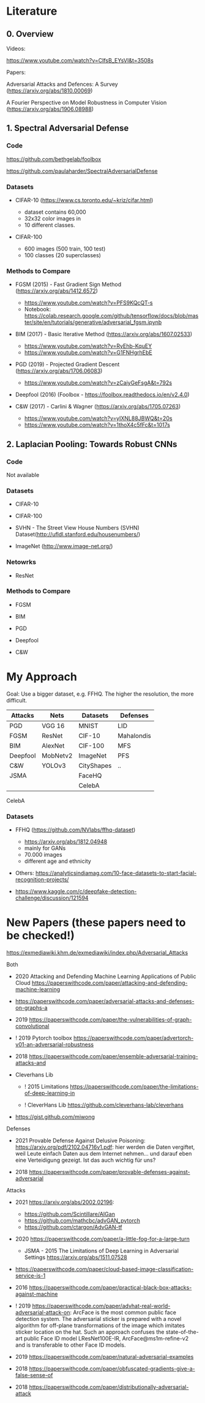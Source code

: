 # Literature



## 0. Overview

Videos:

https://www.youtube.com/watch?v=CIfsB_EYsVI&t=3508s 


Papers:

Adversarial Attacks and Defences: A Survey  (https://arxiv.org/abs/1810.00069)

A Fourier Perspective on Model Robustness in Computer Vision (https://arxiv.org/abs/1906.08988)


## 1. Spectral Adversarial Defense

### Code

https://github.com/bethgelab/foolbox

https://github.com/paulaharder/SpectralAdversarialDefense


### Datasets

 - CIFAR-10 (https://www.cs.toronto.edu/~kriz/cifar.html)
     - dataset contains 60,000 
     - 32x32 color images in 
     - 10 different classes.


 - CIFAR-100
     - 600 images (500 train, 100 test)
     - 100 classes (20 superclasses)


### Methods to Compare

 - FGSM (2015) - Fast Gradient Sign Method (https://arxiv.org/abs/1412.6572)
   - https://www.youtube.com/watch?v=PFS9KQcQT-s 
   - Notebook: https://colab.research.google.com/github/tensorflow/docs/blob/master/site/en/tutorials/generative/adversarial_fgsm.ipynb

 - BIM (2017) - Basic Iterative Method (https://arxiv.org/abs/1607.02533) 
   - https://www.youtube.com/watch?v=RyEhb-KquEY
   - https://www.youtube.com/watch?v=G1FNHgrhEbE
 
 - PGD (2019) - Projected Gradient Descent (https://arxiv.org/abs/1706.06083)
   - https://www.youtube.com/watch?v=zCaiyGeFsgA&t=792s
 
 - Deepfool (2016) (Foolbox - https://foolbox.readthedocs.io/en/v2.4.0)
 
 - C&W (2017) - Carlini & Wagner (https://arxiv.org/abs/1705.07263)
   - https://www.youtube.com/watch?v=yIXNL88JBWQ&t=20s
   - https://www.youtube.com/watch?v=1thoX4c5fFc&t=1017s 



## 2. Laplacian Pooling: Towards Robust CNNs

### Code

Not available

### Datasets

 - CIFAR-10

 - CIFAR-100

 - SVHN - The Street View House Numbers (SVHN) Dataset(http://ufldl.stanford.edu/housenumbers/)
 
 - ImageNet (http://www.image-net.org/)


### Netowrks
 
 - ResNet
 
 
### Methods to Compare

 - FGSM
 
 - BIM 
 
 - PGD
  
 - Deepfool
 
 - C&W 
 
 # My Approach
 
 Goal: Use a bigger dataset, e.g. FFHQ. The higher the resolution, the more difficult.


| Attacks | Nets   | Datasets    | Defenses  |
| ------  | ------  | ------     | ------    |
| PGD     | VGG 16  | MNIST      | LID       |
| FGSM    | ResNet  | CIF-10     | Mahalondis |
| BIM     | AlexNet | CIF-100    | MFS  |
| Deepfool| MobNetv2| ImageNet   | PFS  |
| C&W     | YOLOv3  | CityShapes | ..   |
| JSMA    |         | FaceHQ     |      |
|         |         | CelebA     |      |

CelebA

 ### Datasets
 
  - FFHQ (https://github.com/NVlabs/ffhq-dataset)
    - https://arxiv.org/abs/1812.04948 
    - mainly for GANs
    - 70.000 images
    - different age and ethnicity

  - Others: https://analyticsindiamag.com/10-face-datasets-to-start-facial-recognition-projects/
  - https://www.kaggle.com/c/deepfake-detection-challenge/discussion/121594




# New Papers (these papers need to be checked!)


https://exmediawiki.khm.de/exmediawiki/index.php/Adversarial_Attacks

Both

  - 2020 Attacking and Defending Machine Learning Applications of Public Cloud https://paperswithcode.com/paper/attacking-and-defending-machine-learning


  - https://paperswithcode.com/paper/adversarial-attacks-and-defenses-on-graphs-a

  - 2019 https://paperswithcode.com/paper/the-vulnerabilities-of-graph-convolutional

  - ! 2019 Pytorch toolbox https://paperswithcode.com/paper/advertorch-v01-an-adversarial-robustness

  - 2018 https://paperswithcode.com/paper/ensemble-adversarial-training-attacks-and


  - Cleverhans Lib
    - ! 2015 Limitations https://paperswithcode.com/paper/the-limitations-of-deep-learning-in

    - !  CleverHans Lib https://github.com/cleverhans-lab/cleverhans


  - https://gist.github.com/miwong



Defenses

  - 2021 Provable Defense Against Delusive Poisoning: https://arxiv.org/pdf/2102.04716v1.pdf: hier werden die Daten vergiftet, weil Leute einfach Daten aus dem Internet nehmen...  und darauf eben eine Verteidigung gezeigt. Ist das auch wichtig für uns?

  - 2018 https://paperswithcode.com/paper/provable-defenses-against-adversarial 




Attacks

  - 2021 https://arxiv.org/abs/2002.02196: 
      - https://github.com/Scintillare/AIGan 
      - https://github.com/mathcbc/advGAN_pytorch
      - https://github.com/ctargon/AdvGAN-tf

  - 2020 https://paperswithcode.com/paper/a-little-fog-for-a-large-turn
    - JSMA - 2015 The Limitations of Deep Learning in Adversarial Settings https://arxiv.org/abs/1511.07528 

  - https://paperswithcode.com/paper/cloud-based-image-classification-service-is-1

  - 2016 https://paperswithcode.com/paper/practical-black-box-attacks-against-machine

   - ! 2019 https://paperswithcode.com/paper/advhat-real-world-adversarial-attack-on: ArcFace is the most common public face detection system. The adversarial sticker is prepared with a novel algorithm for off-plane transformations of the image which imitates sticker location on the hat. Such an approach confuses the state-of-the-art public Face ID model LResNet100E-IR, ArcFace@ms1m-refine-v2 and is transferable to other Face ID models.

  - 2019 https://paperswithcode.com/paper/natural-adversarial-examples

  - 2018 https://paperswithcode.com/paper/obfuscated-gradients-give-a-false-sense-of

  - 2018 https://paperswithcode.com/paper/distributionally-adversarial-attack
